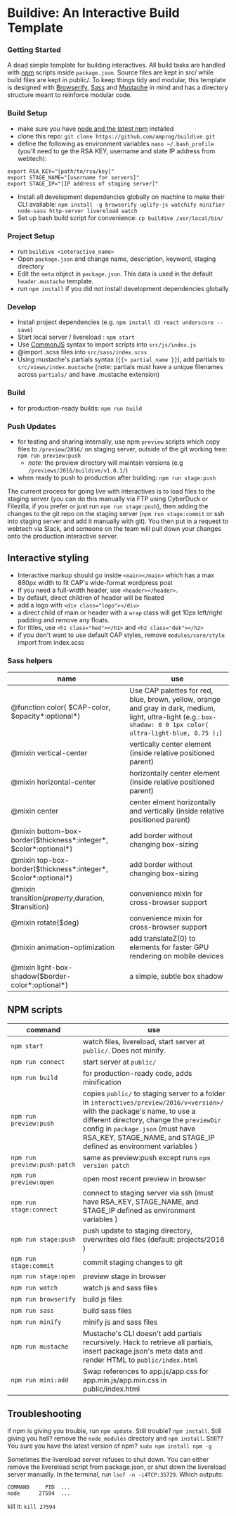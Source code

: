 # Buildive: An Interactive Build Template

### Getting Started
A dead simple template for building interactives. All build tasks are handled with [npm](https://github.com/npm/npm) scripts inside `package.json`. Source files are kept in src/ while build files are kept in public/. To keep things tidy and modular, this template is designed with [Browserify](https://github.com/substack/node-browserify#usage), [Sass](https://github.com/sass/sass) and [Mustache](https://github.com/janl/mustache.js/) in mind and has a directory structure meant to reinforce modular code.

### Build Setup
- make sure you have [node and the latest npm](https://docs.npmjs.com/getting-started/installing-node) installed
- clone this repo: `git clone https://github.com/amprog/buildive.git`
- define the following as environment variables `nano ~/.bash_profile` (you'll need to ge the RSA KEY, username and state IP address from webtech):
```
export RSA_KEY="[path/to/rsa/key]"
export STAGE_NAME="[username for servers]"
export STAGE_IP="[IP address of staging server]"
```
- Install all development dependencies globally on machine to make their CLI available: `npm install -g browserify uglify-js watchify minifier node-sass http-server livereload watch`
- Set up bash build script for convenience: `cp buildive /usr/local/bin/`

### Project Setup
- run `buildive <interactive_name>`
- Open `package.json` and change name, description, keyword, staging directory
- Edit the `meta` object in `package.json`. This data is used in the default `header.mustache` template.
- run `npm install` if you did not install development dependencies globally

### Develop
- Install project dependencies (e.g. `npm install d3 react underscore --save`)
- Start local server / livereload : `npm start`
- Use [CommonJS](http://requirejs.org/docs/commonjs.html) syntax to import scripts into `src/js/index.js`
- @import .scss files into `src/sass/index.scss`
- Using mustache's partials syntax (`{{> partial_name }}`), add partials to `src/views/index.mustache` (note: partials must have a unique filenames across `partials/` and have .mustache extension)

### Build
- for production-ready builds: `npm run build`

### Push Updates

- for testing and sharing internally, use npm `preview` scripts which copy files to `/preview/2016/` on staging server, outside of the git working tree: `npm run preview:push`
  - *note:* the preview directory will maintain versions (e.g `/previews/2016/buildive/v1.0.1/`)
- when ready to push to production after building: `npm run stage:push`

The current process for going live with interactives is to load files to the staging server (you can do this manually via FTP using CyberDuck or Filezilla, if you prefer or just run `npm run stage:push`), then adding the changes to the git repo on the staging server (`npm run stage:commit` or ssh into staging server and add it manually with git). You then put in a request to webtech via Slack, and someone on the team will pull down your changes onto the production interactive server.

## Interactive styling

- Interactive markup should go inside `<main></main>` which has a max 880px width to fit CAP's wide-format wordpress post
- If you need a full-width header, use `<header></header>`.
- by default, direct children of header will be floated
- add a logo with `<div class="logo"></div>`
- a direct child of main or header with a `wrap` class will get 10px left/right padding and remove any floats.
- for titles, use `<h1 class="hed"></h1>` and `<h2 class="dek"></h2>`
- if you don't want to use default CAP styles, remove `modules/core/style` import from index.scss

### Sass helpers

|  name | use |
|---|---|
| @function color( $CAP-color, $opacity*:optional*)  | Use CAP palettes for red, blue, brown, yellow, orange and gray in dark, medium, light, ultra-light (e.g.: `box-shadow: 0 0 1px color( ultra-light-blue, 0.75 );`)|
| @mixin vertical-center  |  vertically center element (inside relative positioned parent) |
| @mixin horizontal-center | horizontally center element (inside relative positioned parent)  |
| @mixin center | center elment horizontally and vertically (inside relative positioned parent) |
| @mixin bottom-box-border($thickness*:integer*, $color*:optional*) | add border without changing box-sizing |  
| @mixin top-box-border($thickness*:integer*, $color*:optional*) | add border without changing box-sizing |
| @mixin transition($property,$duration, $transition) | convenience mixin for cross-browser support |
| @mixin rotate($deg) | convenience mixin for cross-browser support |
| @mixin animation-optimization | add translateZ(0) to elements for faster GPU rendering on  mobile devices |
| @mixin light-box-shadow($border-color*:optional*) | a simple, subtle box shadow |

## NPM scripts

|  command | use |
|---|---|
| `npm start` | watch files, livereload, start server at `public/`. Does not minify. |
| `npm run connect` | start server at `public/` |
| `npm run build` | for production-ready code, adds minification |
| `npm run preview:push` | copies `public/` to staging server to a folder in `interactives/preview/2016/v<version>/` with the package's name, to use a different directory, change the `previewDir` config in `package.json` (must have RSA_KEY, STAGE_NAME, and STAGE_IP defined as environment variables ) |
| `npm run preview:push:patch` | same as preview:push except runs `npm version patch` |
| `npm run preview:open` | open most recent preview in browser |
| `npm run stage:connect` | connect to staging server via ssh (must have RSA_KEY, STAGE_NAME, and STAGE_IP defined as environment variables ) |
| `npm run stage:push` | push update to staging directory, overwrites old files (default: projects/2016 ) |
| `npm run stage:commit` | commit staging changes to git |
| `npm run stage:open` | preview stage in browser |
| `npm run watch` | watch js and sass files |
| `npm run browserify` | build js files |
| `npm run sass` | build sass files |
| `npm run minify` | minify js and sass files |
| `npm run mustache` | Mustache's CLI doesn't add partials recursively. Hack to retrieve all partials, insert package.json's meta data and render HTML to `public/index.html`  |
| `npm run mini:add` | Swap references to app.js/app.css for app.min.js/app.min.css in public/index.html |

## Troubleshooting

if npm is giving you trouble, run `npm update`. Still trouble? `npm install`. Still giving you hell? remove the `node_modules` directory and `npm install`. Still?? You sure you have the latest version of npm? `sudo npm install npm -g`

Sometimes the livereload server refuses to shut down. You can either remove the livereload script from package.json, or shut down the livereload server manually. In the terminal, run `lsof -n -i4TCP:35729`. Which outputs:
```
COMMAND     PID  ...
node      27594  ...
```
kill it: `kill 27594`

